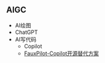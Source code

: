 ## AIGC

* AI绘图
* ChatGPT
* AI写代码
    - Copilot
    - [FauxPilot-Copilot开源替代方案](https://github.com/fauxpilot/fauxpilot)
